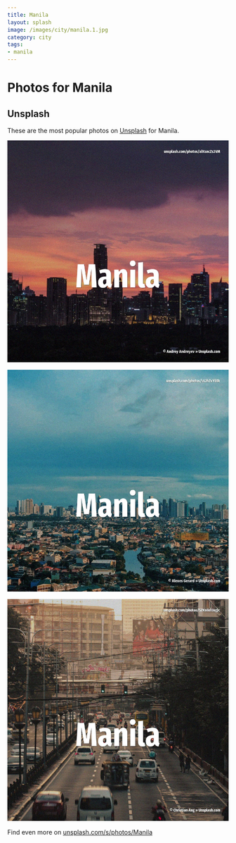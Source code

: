 ```yaml
---
title: Manila
layout: splash
image: /images/city/manila.1.jpg
category: city
tags:
- manila
---
```

# Photos for Manila

## Unsplash

These are the most popular photos on [Unsplash](https://unsplash.com) for Manila.

![Manila](/images/city/manila.1.jpg)

![Manila](/images/city/manila.2.jpg)

![Manila](/images/city/manila.3.jpg)

Find even more on [unsplash.com/s/photos/Manila](https://unsplash.com/s/photos/Manila)